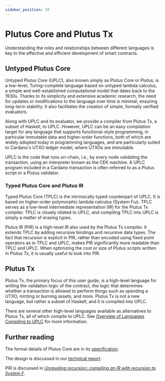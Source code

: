 ```yaml
---
sidebar_position: 10
---
```


# Plutus Core and Plutus Tx

Understanding the roles and relationships between different languages is key to the effective and efficient development of smart contracts.

## Untyped Plutus Core

Untyped Plutus Core (UPLC), also known simply as Plutus Core or Plutus, is a low-level, Turing-complete language based on untyped lambda calculus, a simple and well-established computational model that dates back to the 1930s.
Thanks to its simplicity and extensive academic research, the need for updates or modifications to the language over time is minimal, ensuring long-term stability.
It also facilitates the creation of simple, formally verified evaluators.

Along with UPLC and its evaluator, we provide a compiler from Plutus Tx, a subset of Haskell, to UPLC.
However, UPLC can be an easy compilation target for any language that supports functional-style programming, in particular immutable data and higher-order functions, both of which are widely adopted today in programming languages, and are particularly suited to Cardano's UTXO ledger model, where UTXOs are immutable.

UPLC is the code that runs on-chain, i.e., by every node validating the transaction, using an interpreter known as the CEK machine.
A UPLC program included in a Cardano transaction is often referred to as a Plutus script or a Plutus validator.

### Typed Plutus Core and Plutus IR

Typed Plutus Core (TPLC) is the intrinsically typed counterpart of UPLC.
It is based on higher-order polymorphic lambda calculus (System Fω).
TPLC serves as a low-level intermediate representation (IR) for the Plutus Tx compiler.
TPLC is closely related to UPLC, and compiling TPLC into UPLC is simply a matter of erasing types.

Plutus IR (PIR) is a high-level IR also used by the Plutus Tx compiler.
It extends TPLC by adding recursive bindings and recursive data types.
The fact that recursion is explicit in PIR, rather than encoded using fixed point operators as in TPLC and UPLC, makes PIR significantly more readable than TPLC and UPLC.
When optimizing the cost or size of Plutus scripts written in Plutus Tx, it is usually useful to look into PIR.

## Plutus Tx

Plutus Tx, the primary focus of this user guide, is a high-level language for writing the validation logic of the contract, the logic that determines whether a transaction is allowed to perform things such as spending a UTXO, minting or burning assets, and more.
Plutus Tx is not a new language, but rather a subset of Haskell, and it is compiled into UPLC.

There are several other high-level languages available as alternatives to Plutus Tx, all of which compile to UPLC.
See [Overview of Languages Compiling to UPLC](../delve-deeper/languages.md) for more information.

## Further reading

The formal details of Plutus Core are in its [specification](https://github.com/IntersectMBO/plutus#specifications-and-design).

The design is discussed in our [technical report](https://plutus.cardano.intersectmbo.org/resources/plutus-report.pdf).

PIR is discussed in [_Unraveling recursion: compiling an IR with recursion to System F_](https://iohk.io/en/research/library/papers/unraveling-recursion-compiling-an-ir-with-recursion-to-system-f/).